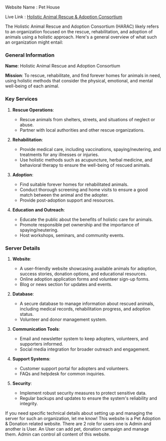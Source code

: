 Website Name : Pet House

Live Link : [Holistic Animal Rescue & Adoption Consortium](https://pethousebd.netlify.app)

<!-- Admin Email : sanjida@gmail.com

Admin Pass  : Sanjida123* -->

The Holistic Animal Rescue and Adoption Consortium (HARAC) likely refers to an organization focused on the rescue, rehabilitation, and adoption of animals using a holistic approach. Here's a general overview of what such an organization might entail:

### General Information

**Name**: Holistic Animal Rescue and Adoption Consortium 

**Mission**: To rescue, rehabilitate, and find forever homes for animals in need, using holistic methods that consider the physical, emotional, and mental well-being of each animal.

### Key Services

1. **Rescue Operations**:
   - Rescue animals from shelters, streets, and situations of neglect or abuse.
   - Partner with local authorities and other rescue organizations.

2. **Rehabilitation**:
   - Provide medical care, including vaccinations, spaying/neutering, and treatments for any illnesses or injuries.
   - Use holistic methods such as acupuncture, herbal medicine, and behavioral therapy to ensure the well-being of rescued animals.

3. **Adoption**:
   - Find suitable forever homes for rehabilitated animals.
   - Conduct thorough screening and home visits to ensure a good match between the animal and the adopter.
   - Provide post-adoption support and resources.

4. **Education and Outreach**:
   - Educate the public about the benefits of holistic care for animals.
   - Promote responsible pet ownership and the importance of spaying/neutering.
   - Host workshops, seminars, and community events.

### Server Details



1. **Website**:
   - A user-friendly website showcasing available animals for adoption, success stories, donation options, and educational resources.
   - Online adoption application forms and volunteer sign-up forms.
   - Blog or news section for updates and events.

2. **Database**:
   - A secure database to manage information about rescued animals, including medical records, rehabilitation progress, and adoption status.
   - Volunteer and donor management system.

3. **Communication Tools**:
   - Email and newsletter system to keep adopters, volunteers, and supporters informed.
   - Social media integration for broader outreach and engagement.

4. **Support Systems**:
   - Customer support portal for adopters and volunteers.
   - FAQs and helpdesk for common inquiries.

5. **Security**:
   - Implement robust security measures to protect sensitive data.
   - Regular backups and updates to ensure the system's reliability and integrity.

If you need specific technical details about setting up and managing the server for such an organization, let me know!
This website is a Pet Adoption & Donation related website. 
There are 2 role for users one is Admin and another is User. 
An User can add pet, donation campaign and manage them. Admin can control all content of this website.


